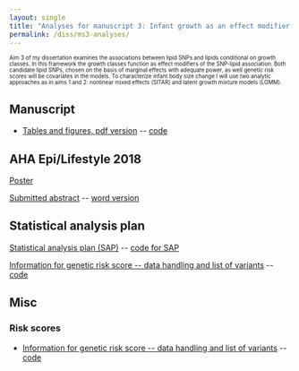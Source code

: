```yaml
---
layout: single
title: "Analyses for manuscript 3: Infant growth as an effect modifier of genetic-lipid associations: evidence from a Chilean infancy cohort"
permalink: /diss/ms3-analyses/
---
```


<sub><sup>Aim 3 of my dissertation examines the associations between lipid SNPs and lipids conditional on growth classes. In this framework the growth classes function as effect modifiers of the SNP-lipid association. Both candidate lipid SNPs, chosen on the basis of marginal effects with adequate power, as well genetic risk scores will be covariates in the models. To characterize infant body size change I will use two analytic approaches as in aims 1 and 2: nonlinear mixed effects (SITAR) and latent growth mixture models (LGMM).</sup></sub>

## Manuscript

<!--  * Draft manuscript in
    * [word format](../../unc-dissertation-markdown-p2/includes/scripts/paper3/draft/ms3.docx)
    * [pdf format](../../unc-dissertation-markdown-p2/includes/scripts/paper3/draft/ms3.pdf)
    * [html format](../../unc-dissertation-markdown-p2/includes/scripts/paper3/draft/ms3.html)
-->

<!--
[Tables and figures, html version](../../unc-dissertation-markdown-p2/includes/scripts/paper2/bch-read-all.html) -- [code](../../unc-dissertation-markdown-p2/includes/scripts/paper2/bch-read-all.Rmd)  
-->

  * [Tables and figures, pdf version](../../unc-dissertation-markdown-p2/includes/scripts/paper3/ms3-read-all-pdfversion.pdf) -- [code](../../unc-dissertation-markdown-p2/includes/scripts/paper3/ms3-read-all-pdfversion.Rmd) 


## AHA Epi/Lifestyle 2018

[Poster](../../unc-dissertation-markdown-p2/includes/scripts/paper3/aha2018/m3-infant-growth-effect-poster.pdf)

[Submitted abstract](../../unc-dissertation-markdown-p2/includes/scripts/paper3/aha2018/abstract-m3.html) -- [word version](../../unc-dissertation-markdown-p2/includes/scripts/paper3/aha2018/abstract-m3.docx)


## Statistical analysis plan

[Statistical analysis plan (SAP)](../../unc-dissertation-markdown-p2/includes/scripts/paper3/sap3.html) -- [code for SAP](../../unc-dissertation-markdown-p2/includes/scripts/paper3/sap3.Rmd)


[Information for genetic risk score -- data handling and list of variants](../../unc-dissertation-markdown-p2/includes/scripts/paper3/longleaf/snp-description.html) -- [code](../../unc-dissertation-markdown-p2/includes/scripts/paper3/longleaf/snp-description.Rmd)

## Misc

### Risk scores

* [Information for genetic risk score -- data handling and list of variants](../../unc-dissertation-markdown-p2/includes/scripts/paper3/longleaf/snp-description.html) -- [code](../../unc-dissertation-markdown-p2/includes/scripts/paper3/longleaf/snp-description.Rmd)


<!--
## Overall summary

[Overall summary of results](../../unc-dissertation-markdown-p2/includes/scripts/paper3/overall-summary.html)

## 2. Scripts to read in genetic data

1. [script to read in vcf data on longleaf and extract relevant snps](../../unc-dissertation-markdown-p2/includes/scripts/paper3/longleaf/read-vcf-snps.R)
-->

<!--2. [script to summarize snp data](../../unc-dissertation-markdown-p2/includes/scripts/paper3/longleaf/look-vcf-snps.Rmd)-->

<!--
2. [Information for genetic risk score -- data handling and list of variants](../../unc-dissertation-markdown-p2/includes/scripts/paper3/longleaf/snp-description.html) -- [code](../../unc-dissertation-markdown-p2/includes/scripts/paper3/longleaf/snp-description.Rmd)

3. [Power calcs for marginal effects](../../unc-dissertation-markdown-public/includes/scripts/power/aim3/power-calcs-ind-assoc.html) -- [code](../../unc-dissertation-markdown-public/includes/scripts/power/aim3/power-calcs-ind-assoc.Rmd)

## 3. SITAR analysis: gene-environment interaction test for SITAR growth parameters and genotype

[Tables 2 and 3](../../unc-dissertation-markdown-p2/includes/scripts/paper3/table2.html) -- [code](../../unc-dissertation-markdown-p2/includes/scripts/paper3/table2.Rmd)
-->

<!--

## 4. LGMM analysis: variation in association between genotype and univariate distal lipid outcome by growth classes

*NOTE*: The significant results have somewhat sparse cell counts and should be considered with caution. See [this document](../../unc-dissertation-markdown-p2/includes/scripts/paper3/longleaf/compile-mplus/m3-check-results.html) for cell frequencies by most likely latent class and allele counts for the significant associations.

[Results, .pdf](../../unc-dissertation-markdown-p2/includes/scripts/paper3/ms3-read-all-pdfversion.pdf) -- [code](../../unc-dissertation-markdown-p2/includes/scripts/paper3/ms3-read-all-pdfversion.Rmd)

-->

<!--
### Pooled by sex of child

[Table 4, revised](../../unc-dissertation-markdown-p2/includes/scripts/paper3/table4-ms3-3step-bch-pooled.html) -- [code](../../unc-dissertation-markdown-p2/includes/scripts/paper3/table4-ms3-3step-bch-pooled.Rmd)

  - [step 1 Mplus template](../../unc-dissertation-markdown-p2/includes/scripts/paper3/longleaf/compile/mplus-tempates/pooled/template-m3-mplus-univ-distal-step1-pooled.txt)

  
  - [step 3 Mplus template](../../unc-dissertation-markdown-p2/includes/scripts/paper3/longleaf/compile/mplus-tempates/pooled/template-m3-mplus-univ-distal-step3-2class-pooled.txt)

---

**Adjusted**

[Table 4, revised](../../unc-dissertation-markdown-p2/includes/scripts/paper3/table4-ms3-3step-bch-pooled-adj.html) -- [code](../../unc-dissertation-markdown-p2/includes/scripts/paper3/table4-ms3-3step-bch-pooled-adj.Rmd)

  - [step 1 Mplus template](../../unc-dissertation-markdown-p2/includes/scripts/paper3/longleaf/compile/mplus-tempates/pooled-adj/template-m3-mplus-univ-distal-step3-2class-pooled-adj.txt)

  
  - [step 3 Mplus template](../../unc-dissertation-markdown-p2/includes/scripts/paper3/longleaf/compile/mplus-tempates/pooled-adj/template-m3-mplus-univ-distal-step1-pooled-adj.txt)

  
### Sex-stratified

[Table 4, sex stratified](../../unc-dissertation-markdown-p2/includes/scripts/paper3/table4-3step-bch-stratify.html) -- [code](../../unc-dissertation-markdown-p2/includes/scripts/paper3/table4-3step-bch-stratify.Rmd)

  - [step 1 Mplus template](../../unc-dissertation-markdown-p2/includes/scripts/paper3/longleaf/compile/mplus-tempates/strat/template-m3-mplus-univ-alt-distal-step1.txt)
  
  - [step 3 Mplus template](../../unc-dissertation-markdown-p2/includes/scripts/paper3/longleaf/compile/mplus-tempates/strat/template-m3-mplus-univ-alt-distal-step3-2class.txt)

---

**Adjusted**

[Table 4, sex stratified](../../unc-dissertation-markdown-p2/includes/scripts/paper3/table4-3step-bch-stratify-adj.html) -- [code](../../unc-dissertation-markdown-p2/includes/scripts/paper3/table4-3step-bch-stratify-adj.Rmd)

  - [step 1 Mplus template](../../unc-dissertation-markdown-p2/includes/scripts/paper3/longleaf/compile/mplus-tempates/strat-adj/template-m3-mplus-univ-alt-distal-step1-adj.txt)
  
  - [step 3 Mplus template](../../unc-dissertation-markdown-p2/includes/scripts/paper3/longleaf/compile/mplus-tempates/strat-adj/template-m3-mplus-univ-alt-distal-step3-2class-adj.txt)
-->

<!--
## 5. LGMM analysis: variation in association between genotype and CFA distal lipid outcome by growth classes


[Table 5, candidate snps](../../unc-dissertation-markdown-p2/includes/scripts/paper3/table5-3step-bch.html) -- [code](../../unc-dissertation-markdown-p2/includes/scripts/paper3/table5-3step-bch.Rmd)

  - [step 3 Mplus template](../../unc-dissertation-markdown-p2/includes/scripts/paper3/lgmm/virtuallab/distal/template-m3-mplus-cfa-alt-distal-step3.txt)
  - NOTE: use the same step 1 template as for section 4 above.

[Table 6, genetic risk score](../../unc-dissertation-markdown-p2/includes/scripts/paper3/table6-3step-bch.html) -- [code](../../unc-dissertation-markdown-p2/includes/scripts/paper3/table6-3step-bch.Rmd)
-->
